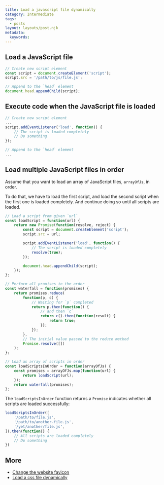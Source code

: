 ```yaml
---
title: Load a javascript file dynamically
category: Intermediate
tags:
  - posts
layout: layouts/post.njk
metadata:
  keywords:
---
```


## Load a JavaScript file

```js
// Create new script element
const script = document.createElement('script');
script.src = '/path/to/js/file.js';

// Append to the `head` element
document.head.appendChild(script);
```

## Execute code when the JavaScript file is loaded

```js
// Create new script element
...
script.addEventListener('load', function() {
    // The script is loaded completely
    // Do something
});

// Append to the `head` element
...
```

## Load multiple JavaScript files in order

Assume that you want to load an array of JavaScript files, `arrayOfJs`, in order.

To do that, we have to load the first script, and load the second script when the first one is loaded completely.
And continue doing so until all scripts are loaded.

```js
// Load a script from given `url`
const loadScript = function(url) {
    return new Promise(function(resolve, reject) {
        const script = document.createElement('script');
        script.src = url;

        script.addEventListener('load', function() {
            // The script is loaded completely
            resolve(true);
        });

        document.head.appendChild(script);
    });
};

// Perform all promises in the order
const waterfall = function(promises) {
    return promises.reduce(
        function(p, c) {
            // Waiting for `p` completed
            return p.then(function() {
                // and then `c`
                return c().then(function(result) {
                    return true;
                });
            });
        },
        // The initial value passed to the reduce method
        Promise.resolve([])
    );
};

// Load an array of scripts in order
const loadScriptsInOrder = function(arrayOfJs) {
    const promises = arrayOfJs.map(function(url) {
        return loadScript(url);
    });
    return waterfall(promises);
};
```

The `loadScriptsInOrder` function returns a `Promise` indicates whether all scripts are loaded successfully:

```js
loadScriptsInOrder([
    '/path/to/file.js',
    '/path/to/another-file.js',
    '/yet/another/file.js',
]).then(function() {
    // All scripts are loaded completely
    // Do something
})
```

## More

* [Change the website favicon](/change-the-website-favicon)
* [Load a css file dynamically](/load-a-css-file-dynamically)